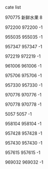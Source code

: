 cate list

970775 新鲜水果 8

972200 972200 -1

955035 955035 -1

957347 957347 -1

972219 972219 -1

961006 961006 -1

975706 975706 -1

957330 957330 -1

970776 970776 -1

970778 970778 -1

5057 5057 -1

958104 958104 -1

957428 957428 -1

957430 957430 -1

957615 957615 -1

969032 969032 -1

